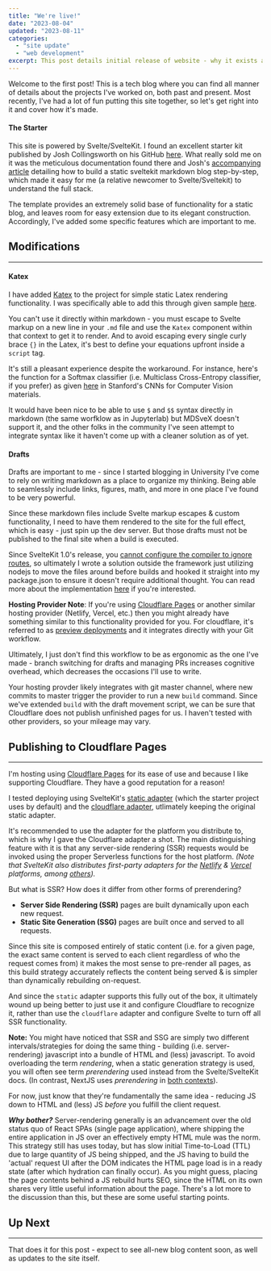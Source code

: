 ```yaml
---
title: "We're live!"
date: "2023-08-04"
updated: "2023-08-11"
categories: 
  - "site update"
  - "web development"
excerpt: This post details initial release of website - why it exists and how it's made.
---
```


<script>
	import Info from '$lib/components/Info.svelte';

  import Katex from "$lib/components/Katex.svelte"

  const softmax = "L_i = -log{\\left( \\frac {e^{f_{y_i}}} {\\sum_j e^{f_j}} \\right)}"
</script>

Welcome to the first post! This is a tech blog where you can find all manner of details about the projects I've worked on, both past and present. Most recently, I've had a lot of fun putting this site together, so let's get right into it and cover how it's made.

#### The Starter

This site is powered by Svelte/SvelteKit. I found an excellent starter kit published by Josh Collingsworth on his GitHub [here](https://github.com/josh-collinsworth/sveltekit-blog-starter). What really sold me on it was the meticulous documentation found there and Josh's [accompanying article](https://joshcollinsworth.com/blog/build-static-sveltekit-markdown-blog) detailing how to build a static sveltekit markdown blog step-by-step, which made it easy for me (a relative newcomer to Svelte/Sveltekit) to understand the full stack.

The template provides an extremely solid base of functionality for a static blog, and leaves room for easy extension due to its elegant construction. Accordingly, I've added some specific features which are important to me.

## Modifications

-----

#### Katex

I have added [Katex](https://katex.org/) to the project for simple static Latex rendering functionality. I was specifically able to add this through given sample [here](https://svelte.dev/repl/49ff6c089825418888cf804d9dde77bc?version=4.1.0).

You can't use it directly within markdown - you must escape to Svelte markup on a new line in your `.md` file and use the `Katex` component within that context to get it to render. And to avoid escaping every single curly brace `{}` in the Latex, it's best to define your equations upfront inside a `script` tag.

It's still a pleasant experience despite the workaround. For instance, here's the function for a Softmax classifier (i.e. Multiclass Cross-Entropy classifier, if you prefer) as given [here](https://cs231n.github.io/linear-classify/#softmax-classifier) in Stanford's CNNs for Computer Vision materials.

<p><Katex displayMode math={softmax}></Katex></p>

It would have been nice to be able to use `$` and `$$` syntax directly in markdown (the same worfklow as in Jupyterlab) but MDSveX doesn't support it, and the other folks in the community I've seen attempt to integrate syntax like it haven't come up with a cleaner solution as of yet.

#### Drafts

Drafts are important to me - since I started blogging in University I've come to rely on writing markdown as a place to organize my thinking. Being able to seamlessly include links, figures, math, and more in one place I've found to be very powerful.

Since these markdown files include Svelte markup escapes & custom functionality, I need to have them rendered to the site for the full effect, which is easy - just spin up the dev server. But those drafts must not be published to the final site when a build is executed.

Since SvelteKit 1.0's release, you [cannot configure the compiler to ignore routes](https://stackoverflow.com/a/69457826), so ultimately I wrote a solution outside the framework just utilizing nodejs to move the files around before builds and hooked it straight into my package.json to ensure it doesn't require additional thought. You can read more about the implementation [here](https://github.com/pgiardiniere/personal-site/blob/main/drafts/README.md) if you're interested.

<Info>

**Hosting Provider Note**: If you're using [Cloudflare Pages](https://developers.cloudflare.com/pages) or another similar hosting provider (Netlify, Vercel, etc.) then you might already have something similar to this functionality provided for you. For cloudflare, it's referred to as [preview deployments](https://developers.cloudflare.com/pages/platform/preview-deployments/) and it integrates directly with your Git workflow.

Ultimately, I just don't find this workflow to be as ergonomic as the one I've made - branch switching for drafts and managing PRs increases cognitive overhead, which decreases the occasions I'll use to write.

Your hosting provder likely integrates with git master channel, where new commits to master trigger the provider to run a new `build` command. Since we've extended `build` with the draft movement script, we can be sure that Cloudflare does not publish unfinished pages for us. I haven't tested with other providers, so your mileage may vary.
</Info>

## Publishing to Cloudflare Pages

---

I'm hosting using [Cloudflare Pages](https://developers.cloudflare.com/pages) for its ease of use and because I like supporting Cloudflare. They have a good reputation for a reason!

I tested deploying using SvelteKit's [static adapter](https://kit.svelte.dev/docs/adapter-static) (which the starter project uses by default) and the [cloudflare adapter](https://kit.svelte.dev/docs/adapter-cloudflare), utlimately keeping the original static adapter.

It's recommended to use the adapter for the platform you distribute to, which is why I gave the Cloudflare adapter a shot. The main distinguishing feature with it is that any server-side rendering (SSR) requests would be invoked using the proper Serverless functions for the host platform. *(Note that SvelteKit also distributes first-party adapters for the [Netlify](https://kit.svelte.dev/docs/adapter-netlify) & [Vercel](https://kit.svelte.dev/docs/adapter-vercel) platforms, among [others](https://kit.svelte.dev/docs/adapters)).*

But what is SSR? How does it differ from other forms of prerendering?

* **Server Side Rendering (SSR)** pages are built dynamically upon each new request. 
* **Static Site Generation (SSG)** pages are built once and served to all requests.

Since this site is composed entirely of static content (i.e. for a given page, the exact same content is served to each client regardless of who the request comes from) it makes the most sense to pre-render all pages, as this build strategy accurately reflects the content being served & is simpler than dynamically rebuilding on-request.

And since the `static` adapter supports this fully out of the box, it ultimately wound up being better to just use it and configure Cloudflare to recognize it, rather than use the `cloudflare` adapter and configure Svelte to turn off all SSR functionality.

<Info>

**Note:** You might have noticed that SSR and SSG are simply two different intervals/strategies for doing the same thing - building (i.e. server-rendering) javascript into a bundle of HTML and (less) javascript. To avoid overloading the term *rendering*, when a static generation strategy is used, you will often see term *prerendering* used instead from the Svelte/SvelteKit docs. (In contrast, NextJS uses *prerendering* in [both contexts](https://nextjs.org/learn/foundations/how-nextjs-works/rendering)).

For now, just know that they're fundamentally the same idea - reducing JS down to HTML and (less) JS _before_ you fulfill the client request.

<b><em>Why bother?</em></b> Server-rendering generally is an advancement over the old status quo of React SPAs (single page application), where shipping the entire application in JS over an effectively empty HTML mule was the norm. This strategy still has uses today, but has slow initial Time-to-Load (TTL) due to large quantity of JS being shipped, and the JS having to build the 'actual' request UI after the DOM indicates the HTML page load is in a ready state (after which hydration can finally occur). As you might guess, placing the page contents behind a JS rebuild hurts SEO, since the HTML on its own shares very little useful information about the page. There's a lot more to the discussion than this, but these are some useful starting points.
</Info>

## Up Next

---

That does it for this post - expect to see all-new blog content soon, as well as updates to the site itself.

